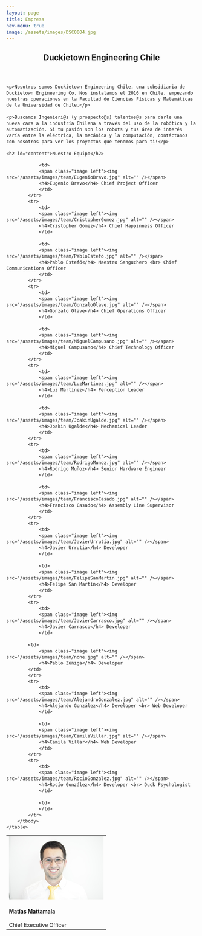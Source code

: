 ```yaml
---
layout: page
title: Empresa
nav-menu: true
image: /assets/images/DSC0004.jpg
---
```


<!-- Main -->
<div id="main" class="alt">

<!-- One -->
<section id="one">
<div class="inner">
    <header class="major">
        <h1>Duckietown Engineering Chile</h1>
    </header>

    <p>Nosotros somos Duckietown Engineering Chile, una subsidiaria de Duckietown Engineering Co. Nos instalamos el 2016 en Chile, empezando nuestras operaciones en la Facultad de Ciencias Físicas y Matemáticas de la Universidad de Chile.</p>

    <p>Buscamos Ingenieri@s (y prospecto@s) talentos@s para darle una nueva cara a la industría Chilena a través del uso de la robótica y la automatización. Si tu pasión son los robots y tus área de interés varía entre la eléctrica, la mecánica y la computación, contáctanos con nosotros para ver los proyectos que tenemos para ti!</p>

    <h2 id="content">Nuestro Equipo</h2>

<div class="table-wrapper">
    <table class="alt">
        <tbody>
            <tr>
                <td>
                <span class="image left"><img src="/assets/images/team/MatiasMatamala.jpg" alt="" /></span>
                <h4>Matías Mattamala</h4> Chief Executive Officer
                </td>

                <td>
                <span class="image left"><img src="/assets/images/team/EugenioBravo.jpg" alt="" /></span>
                <h4>Eugenio Bravo</h4> Chief Project Officer
                </td>
            </tr>
            <tr>
                <td>
                <span class="image left"><img src="/assets/images/team/CristopherGomez.jpg" alt="" /></span>
                <h4>Cristopher Gómez</h4> Chief Happinness Officer
                </td>

                <td>
                <span class="image left"><img src="/assets/images/team/PabloEstefo.jpg" alt="" /></span>
                <h4>Pablo Estefó</h4> Maestro Sanguchero <br> Chief Communications Officer
                </td>
            </tr>
            <tr>
                <td>
                <span class="image left"><img src="/assets/images/team/GonzaloOlave.jpg" alt="" /></span>
                <h4>Gonzalo Olave</h4> Chief Operations Officer
                </td>

                <td>
                <span class="image left"><img src="/assets/images/team/MiguelCampusano.jpg" alt="" /></span>
                <h4>Miguel Campusano</h4> Chief Technology Officer
                </td>
            </tr>
            <tr>
                <td>
                <span class="image left"><img src="/assets/images/team/LuzMartinez.jpg" alt="" /></span>
                <h4>Luz Martínez</h4> Perception Leader
                </td>

                <td>
                <span class="image left"><img src="/assets/images/team/JoakinUgalde.jpg" alt="" /></span>
                <h4>Joakin Ugalde</h4> Mechanical Leader
                </td>
            </tr>
            <tr>
                <td>
                <span class="image left"><img src="/assets/images/team/RodrigoMunoz.jpg" alt="" /></span>
                <h4>Rodrigo Muñoz</h4> Senior Hardware Engineer
                </td>

                <td>
                <span class="image left"><img src="/assets/images/team/FranciscoCasado.jpg" alt="" /></span>
                <h4>Francisco Casado</h4> Assembly Line Supervisor
                </td>
            </tr>
            <tr>
                <td>
                <span class="image left"><img src="/assets/images/team/JavierUrrutia.jpg" alt="" /></span>
                <h4>Javier Urrutia</h4> Developer
                </td>

                <td>
                <span class="image left"><img src="/assets/images/team/FelipeSanMartin.jpg" alt="" /></span>
                <h4>Felipe San Martín</h4> Developer
                </td>
            </tr>
            <tr>
                <td>
                <span class="image left"><img src="/assets/images/team/JavierCarrasco.jpg" alt="" /></span>
                <h4>Javier Carrasco</h4> Developer
                </td>

            <td>
                <span class="image left"><img src="/assets/images/team/none.jpg" alt="" /></span>
                <h4>Pablo Zúñiga</h4> Developer
            </td>
            </tr>
            <tr>
                <td>
                <span class="image left"><img src="/assets/images/team/AlejandroGonzalez.jpg" alt="" /></span>
                <h4>Alejando González</h4> Developer <br> Web Developer
                </td>

                <td>
                <span class="image left"><img src="/assets/images/team/CamilaVillar.jpg" alt="" /></span>
                <h4>Camila Villar</h4> Web Developer
                </td>
            </tr>
            <tr>
                <td>
                <span class="image left"><img src="/assets/images/team/RocioGonzalez.jpg" alt="" /></span>
                <h4>Rocío González</h4> Developer <br> Duck Psychologist
                </td>

                <td>
                </td>
            </tr>
        </tbody>
    </table>
</div>

<!-- ROW ALTERNATIVE
<div class="row uniform">
    <div class="6u 12u$(small) box">
        <span class="image left"><img src="/assets/images/team/CCaceres.jpg" alt="" /></span>
        <h4>Catalina Cáceres</h4> Ingeniera team
    </div>
    <div class="6u 12u$(small) box">
        <span class="image left"><img src="/assets/images/team/Cisternas.jpg" alt="" /></span>
        <h4>Cristian Cisternas</h4> Ingeniero team
    </div>
</div>
-->

</div>
</section>

</div>
